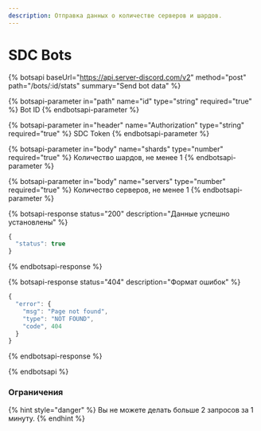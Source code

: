 ```yaml
---
description: Отправка данных о количестве серверов и шардов.
---
```


# SDC Bots

{% botsapi baseUrl="https://api.server-discord.com/v2" method="post" path="/bots/:id/stats" summary="Send bot data" %}

{% botsapi-parameter in="path" name="id" type="string" required="true" %}
Bot ID
{% endbotsapi-parameter %}

{% botsapi-parameter in="header" name="Authorization" type="string" required="true" %}
SDC Token
{% endbotsapi-parameter %}

{% botsapi-parameter in="body" name="shards" type="number" required="true" %}
Количество шардов, не менее 1
{% endbotsapi-parameter %}

{% botsapi-parameter in="body" name="servers" type="number" required="true" %}
Количество серверов, не менее 1
{% endbotsapi-parameter %}

{% botsapi-response status="200" description="Данные успешно установлены" %}
```javascript
{
  "status": true
}
```
{% endbotsapi-response %}

{% botsapi-response status="404" description="Формат ошибок" %}
```javascript
{
  "error": {
    "msg": "Page not found",
    "type": "NOT FOUND",
    "code", 404
  }
}
```
{% endbotsapi-response %}

{% endbotsapi %}

### Ограничения

{% hint style="danger" %}
Вы не можете делать больше 2 запросов за 1 минуту.
{% endhint %}
